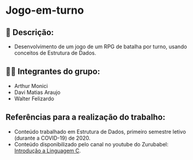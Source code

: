 # Jogo-em-turno

## 📃 Descrição:
- Desenvolvimento de um jogo de um RPG de batalha por turno, usando conceitos de Estrutura de Dados.

## 👨‍💻 Integrantes do grupo: 
- Arthur Monici
- Davi Matias Araujo
- Walter Felizardo

## Referências para a realização do trabalho:
- Conteúdo trabalhado em Estrutura de Dados, primeiro semestre letivo (durante a COVID-19) de 2020.
- Conteúdo disponibilizado pelo canal no youtube do Zurubabel:  [Introdução a Linguagem C](https://www.youtube.com/playlist?list=PL4OAe-tL47sZaHoNOFzW4Nu2cDYIZ4EmQ).
